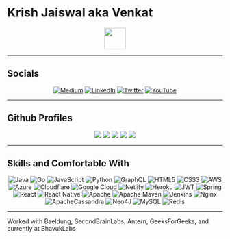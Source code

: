 # Krish Jaiswal aka Venkat

<div align="center">
  <img src="https://emojis.slackmojis.com/emojis/images/1531849430/4246/blob-sunglasses.gif?153184944" width="50" />
</div>

---

## Socials

<div align="center">

[![Medium](https://img.shields.io/badge/medium-black?style=for-the-badge&logo=medium&logoColor=white)](https://medium.com/@bhavuklabs)
[![LinkedIn](https://img.shields.io/badge/linkedin-0A66C2?style=for-the-badge&logo=linkedin&logoColor=white)](https://www.linkedin.com/in/jaiswal-krish)
[![Twitter](https://img.shields.io/badge/twitter-1DA1F2?style=for-the-badge&logo=twitter&logoColor=white)](https://x.com/@venky1701)
[![YouTube](https://img.shields.io/badge/youtube-red?style=for-the-badge&logo=youtube&logoColor=white)](https://youtube.com/@blackbirdhub)

</div>

---

## Github Profiles

<div align="center">
  <img src="http://github-profile-summary-cards.vercel.app/api/cards/profile-details?username=venkat1701&theme=vision_friendly_dark"/>

  <img src="http://github-profile-summary-cards.vercel.app/api/cards/repos-per-language?username=venkat1701&theme=vision_friendly_dark"/>
  <img src="http://github-profile-summary-cards.vercel.app/api/cards/most-commit-language?username=venkat1701&theme=vision_friendly_dark"/>

  <img src="http://github-profile-summary-cards.vercel.app/api/cards/stats?username=venkat1701&theme=vision_friendly_dark"/>
  <img src="http://github-profile-summary-cards.vercel.app/api/cards/productive-time?username=venkat1701&theme=vision_friendly_dark&utcOffset=8"/>
</div>

---

## Skills and Comfortable With

<div align="center">

![Java](https://img.shields.io/badge/java-%23ED8B00.svg?style=for-the-badge&logo=java&logoColor=white)
![Go](https://img.shields.io/badge/go-%2300ADD8.svg?style=for-the-badge&logo=go&logoColor=white)
![JavaScript](https://img.shields.io/badge/javascript-%23323330.svg?style=for-the-badge&logo=javascript&logoColor=%23F7DF1E)
![Python](https://img.shields.io/badge/python-3670A0?style=for-the-badge&logo=python&logoColor=ffdd54)
![GraphQL](https://img.shields.io/badge/-GraphQL-E10098?style=for-the-badge&logo=graphql&logoColor=white)
![HTML5](https://img.shields.io/badge/html5-%23E34F26.svg?style=for-the-badge&logo=html5&logoColor=white)
![CSS3](https://img.shields.io/badge/css3-%231572B6.svg?style=for-the-badge&logo=css3&logoColor=white)
![AWS](https://img.shields.io/badge/AWS-%23FF9900.svg?style=for-the-badge&logo=amazon-aws&logoColor=white)
![Azure](https://img.shields.io/badge/azure-%230072C6.svg?style=for-the-badge&logo=azure-devops&logoColor=white)
![Cloudflare](https://img.shields.io/badge/Cloudflare-F38020?style=for-the-badge&logo=Cloudflare&logoColor=white)
![Google Cloud](https://img.shields.io/badge/Google%20Cloud-%234285F4.svg?style=for-the-badge&logo=google-cloud&logoColor=white)
![Netlify](https://img.shields.io/badge/netlify-%23000000.svg?style=for-the-badge&logo=netlify&logoColor=#00C7B7)
![Heroku](https://img.shields.io/badge/heroku-%23430098.svg?style=for-the-badge&logo=heroku&logoColor=white)
![JWT](https://img.shields.io/badge/JWT-black?style=for-the-badge&logo=JSON%20web%20tokens)
![Spring](https://img.shields.io/badge/spring-%236DB33F.svg?style=for-the-badge&logo=spring&logoColor=white)
![React](https://img.shields.io/badge/react-%2320232a.svg?style=for-the-badge&logo=react&logoColor=%2361DAFB)
![React Native](https://img.shields.io/badge/react_native-%2320232a.svg?style=for-the-badge&logo=react&logoColor=%2361DAFB)
![Apache](https://img.shields.io/badge/apache-%23D42029.svg?style=for-the-badge&logo=apache&logoColor=white)
![Apache Maven](https://img.shields.io/badge/Apache%20Maven-C71A36?style=for-the-badge&logo=Apache%20Maven&logoColor=white)
![Jenkins](https://img.shields.io/badge/jenkins-%232C5263.svg?style=for-the-badge&logo=jenkins&logoColor=white)
![Nginx](https://img.shields.io/badge/nginx-%23009639.svg?style=for-the-badge&logo=nginx&logoColor=white)
![ApacheCassandra](https://img.shields.io/badge/cassandra-%231287B1.svg?style=for-the-badge&logo=apache-cassandra&logoColor=white)
![Neo4J](https://img.shields.io/badge/Neo4j-008CC1?style=for-the-badge&logo=neo4j&logoColor=white)
![MySQL](https://img.shields.io/badge/mysql-%2300f.svg?style=for-the-badge&logo=mysql&logoColor=white)
![Redis](https://img.shields.io/badge/redis-%23DD0031.svg?style=for-the-badge&logo=redis&logoColor=white)

</div>

---

Worked with Baeldung, SecondBrainLabs, Antern, GeeksForGeeks, and currently at BhavukLabs

